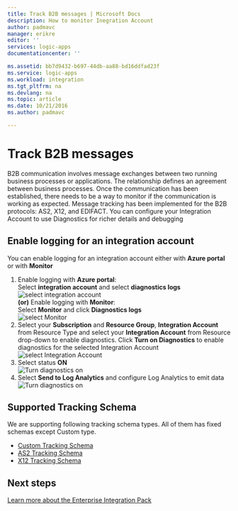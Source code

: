 ```yaml
---
title: Track B2B messages | Microsoft Docs
description: How to monitor Inegration Account
author: padmavc
manager: erikre
editor: ''
services: logic-apps
documentationcenter: ''

ms.assetid: bb7d9432-b697-44db-aa88-bd16ddfad23f
ms.service: logic-apps
ms.workload: integration
ms.tgt_pltfrm: na
ms.devlang: na
ms.topic: article
ms.date: 10/21/2016
ms.author: padmavc

---
```

# Track B2B messages
B2B communication involves message exchanges between two running business processes or applications. The relationship defines an agreement between business processes. Once the communication has been established, there needs to be a way to monitor if the communication is working as expected.  Message tracking has been implemented for the B2B protocols: AS2, X12, and EDIFACT.  You can configure your Integration Account to use Diagnostics for richer details and debugging

## Enable logging for an integration account
You can enable logging for an integration account either with **Azure portal** or with **Monitor**

1. Enable logging with **Azure portal**:   
   Select **integration account** and select **diagnostics logs**    
   ![select integration account](./media/app-service-logic-monitor-integration-account/Pic5.png)   
   **(or)** Enable logging with **Monitor**:   
   Select **Monitor** and click **Diagnostics logs**     
   ![select Monitor](./media/app-service-logic-monitor-integration-account/Pic1.png)
2. Select your **Subscription** and **Resource Group**, **Integration Account** from Resource Type and select your **Integration Account** from Resource drop-down to enable diagnostics.  Click **Turn on Diagnostics** to enable diagnostics for the selected Integration Account               
   ![select Integration Account](./media/app-service-logic-monitor-integration-account/Pic2.png)
3. Select status **ON**          
   ![Turn diagnostics on](./media/app-service-logic-monitor-integration-account/Pic3.png) 
4. Select **Send to Log Analytics** and configure Log Analytics to emit data               
   ![Turn diagnostics on](./media/app-service-logic-monitor-integration-account/Pic4.png)

## Supported Tracking Schema
We are supporting following tracking schema types.  All of them has fixed schemas except Custom type.

* [Custom Tracking Schema](app-service-logic-track-integration-account-custom-tracking-shema.md)   
* [AS2 Tracking Schema](app-service-logic-track-integration-account-as2-tracking-shemas.md)   
* [X12 Tracking Schema](app-service-logic-track-integration-account-x12-tracking-shemas.md)  

## Next steps
[Learn more about the Enterprise Integration Pack](app-service-logic-enterprise-integration-overview.md "Learn about Enterprise Integration Pack") 

